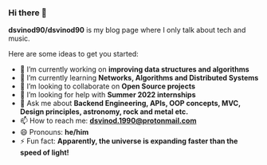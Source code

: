 ### Hi there 👋

**dsvinod90/dsvinod90** is my blog page where I only talk about tech and music.

Here are some ideas to get you started:

- 🔭 I’m currently working on **improving data structures and algorithms**
- 🌱 I’m currently learning **Networks, Algorithms and Distributed Systems**
- 👯 I’m looking to collaborate on **Open Source projects**
- 🤔 I’m looking for help with **Summer 2022 internships**
- 💬 Ask me about **Backend Engineering, APIs, OOP concepts, MVC, Design principles, astronomy, rock and metal etc.**
- 📫 How to reach me: **dsvinod.1990@protonmail.com**
- 😄 Pronouns: **he/him**
- ⚡ Fun fact: **Apparently, the universe is expanding faster than the speed of light!**
